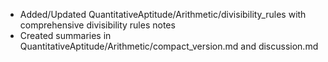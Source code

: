 - Added/Updated QuantitativeAptitude/Arithmetic/divisibility_rules with comprehensive divisibility rules notes
- Created summaries in QuantitativeAptitude/Arithmetic/compact_version.md and discussion.md